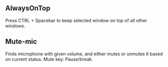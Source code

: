 ## AlwaysOnTop
Press CTRL + Spacebar to keep selected window on top of all other windows.

## Mute-mic
Finds microphone with given volume, and either mutes or unmutes it based on current status. Mute key: Pause/break.